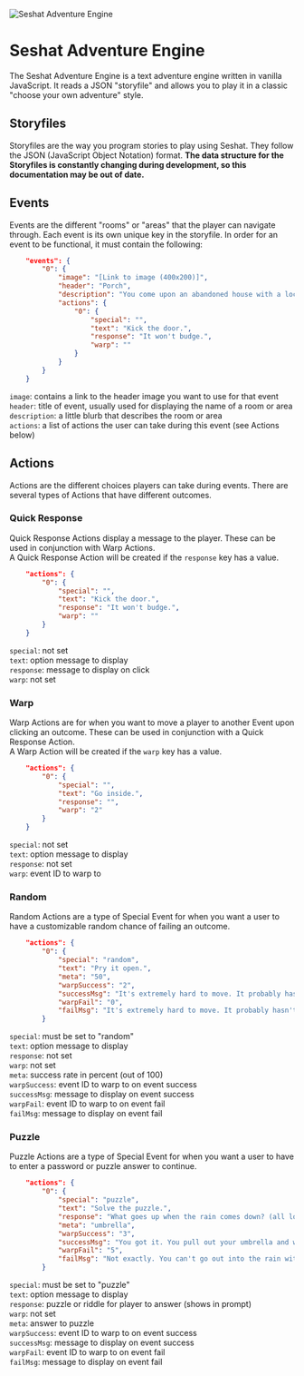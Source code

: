 ![Seshat Adventure Engine](https://i.imgur.com/KLpd2I2.png)

# Seshat Adventure Engine
The Seshat Adventure Engine is a text adventure engine written in vanilla JavaScript. It reads a JSON "storyfile" and allows you to play it in a classic "choose your own adventure" style.

## Storyfiles
Storyfiles are the way you program stories to play using Seshat. They follow the JSON (JavaScript Object Notation) format. **The data structure for the Storyfiles is constantly changing during development, so this documentation may be out of date.**

## Events
Events are the different "rooms" or "areas" that the player can navigate through. Each event is its own unique key in the storyfile. In order for an event to be functional, it must contain the following:
```JSON
    "events": {
        "0": {
            "image": "[Link to image (400x200)]",
            "header": "Porch",
            "description": "You come upon an abandoned house with a locked front door.",
            "actions": {
                "0": {
                    "special": "",     
                    "text": "Kick the door.",
                    "response": "It won't budge.",
                    "warp": ""
                }
            }
        }
    }
```
```image```: contains a link to the header image you want to use for that event  
```header```: title of event, usually used for displaying the name of a room or area  
```description```: a little blurb that describes the room or area  
```actions```: a list of actions the user can take during this event (see Actions below)  

## Actions
Actions are the different choices players can take during events. There are several types of Actions that have different outcomes.

### Quick Response
Quick Response Actions display a message to the player. These can be used in conjunction with Warp Actions.\
A Quick Response Action will be created if the ```response``` key has a value.
```JSON
    "actions": {
        "0": {
            "special": "",     
            "text": "Kick the door.",
            "response": "It won't budge.",
            "warp": ""
        }
    }
```
```special```: not set\
```text```: option message to display\
```response```: message to display on click\
```warp```: not set

### Warp
Warp Actions are for when you want to move a player to another Event upon clicking an outcome. These can be used in conjunction with a Quick Response Action.\
A Warp Action will be created if the ```warp``` key has a value.
```JSON
    "actions": {
        "0": {
            "special": "",     
            "text": "Go inside.",
            "response": "",
            "warp": "2"
        }
    }
```    
```special```: not set\
```text```: option message to display\
```response```: not set\
```warp```: event ID to warp to

### Random
Random Actions are a type of Special Event for when you want a user to have a customizable random chance of failing an outcome.
```JSON
    "actions": {
        "0": {
            "special": "random",
            "text": "Pry it open.",
            "meta": "50",
            "warpSuccess": "2",
            "successMsg": "It's extremely hard to move. It probably hasn't been opened in years. With a great burst of effort, you slide the window open.",
            "warpFail": "0",
            "failMsg": "It's extremely hard to move. It probably hasn't been opened in years. Unfortunately it appears the wood has rotted to the point that this window won't be opening any time soon."
        }
```
```special```: must be set to "random"\
```text```: option message to display\
```response```: not set\
```warp```: not set\
```meta```: success rate in percent (out of 100)\
```warpSuccess```: event ID to warp to on event success\
```successMsg```: message to display on event success\
```warpFail```: event ID to warp to on event fail\
```failMsg```: message to display on event fail

### Puzzle
Puzzle Actions are a type of Special Event for when you want a user to have to enter a password or puzzle answer to continue.
```JSON
    "actions": {
        "0": {
            "special": "puzzle",                      
            "text": "Solve the puzzle.",
            "response": "What goes up when the rain comes down? (all lowercase, one word).",
            "meta": "umbrella",
            "warpSuccess": "3",
            "successMsg": "You got it. You pull out your umbrella and walk out into the rain.",
            "warpFail": "5",
            "failMsg": "Not exactly. You can't go out into the rain without one of these."
        }
```
```special```: must be set to "puzzle"\
```text```: option message to display\
```response```: puzzle or riddle for player to answer (shows in prompt)\
```warp```: not set\
```meta```: answer to puzzle\
```warpSuccess```: event ID to warp to on event success\
```successMsg```: message to display on event success\
```warpFail```: event ID to warp to on event fail\
```failMsg```: message to display on event fail